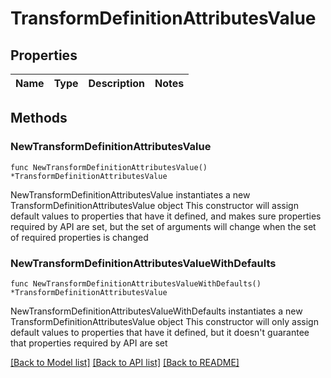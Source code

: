 # TransformDefinitionAttributesValue

## Properties

Name | Type | Description | Notes
------------ | ------------- | ------------- | -------------

## Methods

### NewTransformDefinitionAttributesValue

`func NewTransformDefinitionAttributesValue() *TransformDefinitionAttributesValue`

NewTransformDefinitionAttributesValue instantiates a new TransformDefinitionAttributesValue object
This constructor will assign default values to properties that have it defined,
and makes sure properties required by API are set, but the set of arguments
will change when the set of required properties is changed

### NewTransformDefinitionAttributesValueWithDefaults

`func NewTransformDefinitionAttributesValueWithDefaults() *TransformDefinitionAttributesValue`

NewTransformDefinitionAttributesValueWithDefaults instantiates a new TransformDefinitionAttributesValue object
This constructor will only assign default values to properties that have it defined,
but it doesn't guarantee that properties required by API are set


[[Back to Model list]](../README.md#documentation-for-models) [[Back to API list]](../README.md#documentation-for-api-endpoints) [[Back to README]](../README.md)


